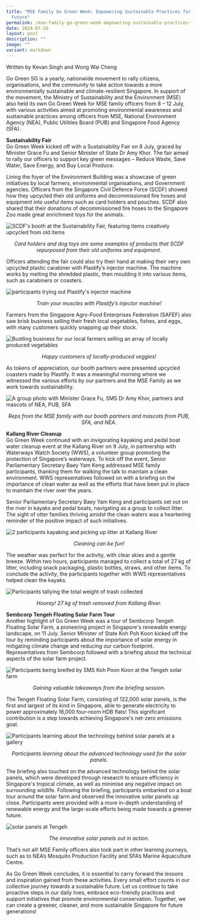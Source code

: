 ```yaml
---
title: "MSE Family Go Green Week: Empowering Sustainable Practices for a Greener
  Future"
permalink: /mse-family-go-green-week-empowering-sustainable-practices-for-a-greener-future/
date: 2024-07-26
layout: post
description: ""
image: ""
variant: markdown
---
```

Written by Kevan Singh and Wong Wai Cheng

Go Green SG is a yearly, nationwide movement to rally citizens, organisations, and the community to take action towards a more environmentally sustainable and climate-resilient Singapore. In support of the movement, the Ministry of Sustainability and the Environment (MSE) also held its own Go Green Week for MSE family officers from 8 – 12 July, with various activities aimed at promoting environmental awareness and sustainable practices among officers from MSE, National Environment Agency (NEA), Public Utilities Board (PUB) and Singapore Food Agency (SFA).

**Sustainability Fair**<br>
Go Green Week kicked off with a Sustainability Fair on 8 July, graced by Minister Grace Fu and Senior Minister of State Dr Amy Khor. The fair aimed to rally our officers to support key green messages – Reduce Waste, Save Water, Save Energy, and Buy Local Produce.

Lining the foyer of the Environment Building was a showcase of green initiatives by local farmers, environmental organisations, and Government agencies. Officers from the Singapore Civil Defence Force (SCDF) showed how they upcycled their old uniforms and decommissioned fire hoses and equipment into useful items such as card holders and pouches. SCDF also shared that their donations of decommissioned fire hoses to the Singapore Zoo made great enrichment toys for the animals. 
 
![SCDF's booth at the Sustainability Fair, featuring items creatively upcycled from old items](/images/Blog/Go%20Green%20Week/GGW_1.png)
<div style="text-align:center"><i>Card holders and dog toys are some examples of products that SCDF repurposed from their old uniforms and equipment.</i></div>

Officers attending the fair could also try their hand at making their very own upcycled plastic carabiner with Plastify’s injector machine. The machine works by melting the shredded plastic, then moulding it into various items, such as carabiners or coasters.
 
![participants trying out Plastify's injector machine](/images/Blog/Go%20Green%20Week/GGW_2.png)<div style="text-align:center"><i>Train your muscles with Plastify’s injector machine!</i></div>

Farmers from the Singapore Agro-Food Enterprises Federation (SAFEF) also saw brisk business selling their fresh local vegetables, fishes, and eggs, with many customers quickly snapping up their stock. 
 
![Bustling business for our local farmers selling an array of locally produced vegetables](/images/Blog/Go%20Green%20Week/GGW_3.png)<div style="text-align:center"><i>Happy customers of locally-produced veggies!</i></div>

As tokens of appreciation, our booth partners were presented upcycled coasters made by Plastify. It was a meaningful morning where we witnessed the various efforts by our partners and the MSE Family as we work towards sustainability. 
 
![A group photo with Minister Grace Fu, SMS Dr Amy Khor, partners and mascots of NEA, PUB, SFA](/images/Blog/Go%20Green%20Week/GGW_4.png)<div style="text-align:center"><i>Reps from the MSE family with our booth partners and mascots from PUB, SFA, and NEA.</i></div>

**Kallang River Cleanup**<br>
Go Green Week continued with an invigorating kayaking and pedal boat water cleanup event at the Kallang River on 9 July, in partnership with Waterways Watch Society (WWS), a volunteer group promoting the protection of Singapore’s waterways. To kick off the event, Senior Parliamentary Secretary Baey Yam Keng addressed MSE family participants, thanking them for walking the talk to maintain a clean environment. WWS representatives followed on with a briefing on the importance of clean water as well as the efforts that have been put in place to maintain the river over the years.
 
Senior Parliamentary Secretary Baey Yam Keng and participants set out on the river in kayaks and pedal boats, navigating as a group to collect litter. The sight of otter families thriving amidst the clean waters was a heartening reminder of the positive impact of such initiatives.
 
![2 participants kayaking and picking up litter at Kallang River](/images/Blog/Go%20Green%20Week/GGW_5.png)<div style="text-align:center"><i>Cleaning can be fun!</i></div>

The weather was perfect for the activity, with clear skies and a gentle breeze. Within two hours, participants managed to collect a total of 27 kg of litter, including snack packaging, plastic bottles, straws, and other items. To conclude the activity, the participants together with WWS representatives helped clean the kayaks.  

![Participants tallying the total weight of trash collected](/images/Blog/Go%20Green%20Week/GGW_6.png)<div style="text-align:center"><i>Hooray! 27 kg of trash removed from Kallang River.</i></div>

**Sembcorp Tengeh Floating Solar Farm Tour**<br>
Another highlight of Go Green Week was a tour of Sembcorp Tengeh Floating Solar Farm, a pioneering project in Singapore's renewable energy landscape, on 11 July. Senior Minister of State Koh Poh Koon kicked off the tour by reminding participants about the importance of solar energy in mitigating climate change and reducing our carbon footprint. Representatives from Sembcorp followed with a briefing about the technical aspects of the solar farm project.
 
![Participants being breifed by SMS Koh Poon Koon at the Tengeh solar farm](/images/Blog/Go%20Green%20Week/GGW_7.png)<div style="text-align:center"><i>Gaining valuable takeaways from the briefing session.</i></div>

The Tengeh Floating Solar Farm, consisting of 122,000 solar panels, is the first and largest of its kind in Singapore, able to generate electricity to power approximately 16,000 four-room HDB flats! This significant contribution is a step towards achieving Singapore's net-zero emissions goal.
 
![Participants learning about the technology behind solar panels at a gallery](/images/Blog/Go%20Green%20Week/GGW_8.png)<div style="text-align:center"><i>Participants learning about the advanced technology used for the solar panels.</i></div>

The briefing also touched on the advanced technology behind the solar panels, which were developed through research to ensure efficiency in Singapore's tropical climate, as well as minimise any negative impact on surrounding wildlife.
Following the briefing, participants embarked on a boat tour around the solar farm and observed the innovative solar panels up close. Participants were provided with a more in-depth understanding of renewable energy and the large-scale efforts being made towards a greener future.
 
![solar panels at Tengeh](/images/Blog/Go%20Green%20Week/GGW_9.png)<div style="text-align:center"><i>The innovative solar panels out in action.</i></div>

That’s not all! MSE Family officers also took part in other learning journeys, such as to NEA’s Mosquito Production Facility and SFA’s Marine Aquaculture Centre.

As Go Green Week concludes, it is essential to carry forward the lessons and inspiration gained from these activities. Every small effort counts in our collective journey towards a sustainable future. Let us continue to take proactive steps in our daily lives, embrace eco-friendly practices and support initiatives that promote environmental conservation. Together, we can create a greener, cleaner, and more sustainable Singapore for future generations!